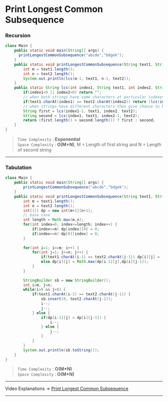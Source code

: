 # Print Longest Common Subsequence   

### Recursion
```java
class Main {
    public static void main(String[] args) {
      printLongestCommonSubsequence("abcde","bdgek");
    }
    public static void printLongestCommonSubsequence(String text1, String text2) {
        int m = text1.length();
        int n = text2.length();
        System.out.println(lcs(m-1, text1, n-1, text2));
    }
    public static String lcs(int index1, String text1, int index2, String text2) {
        if(index1<0 || index2<0) return "";
        // when both strings have same characters at particular indexes then move to the next indexes of both strings
        if(text1.charAt(index1) == text2.charAt(index2)) return (lcs(index1-1, text1, index2-1, text2) + text1.charAt(index1));
        // when strings have different characters then give chance to both the strings to match with next indexes
        String first = lcs(index1-1, text1, index2, text2);
        String second = lcs(index1, text1, index2-1, text2);
        return (first.length() > second.length()) ? first : second; 
    }
}
```           
> `Time Complexity` : **Exponential**          
> `Space Complexity` : **O(M+N)**, M = Length of first string and N = Length of second string    
---
### Tabulation
```java
class Main {
    public static void main(String[] args) {
        printLongestCommonSubsequence("abcde","bdgek");
    }
    public static void printLongestCommonSubsequence(String text1, String text2) {
        int m = text1.length();
        int n = text2.length();
        int[][] dp = new int[m+1][n+1];
        // base case
        int length = Math.max(m,n);
        for(int index=0; index<=length; index++) {
            if(index<=m) dp[index][0] = 0;
            if(index<=n) dp[0][index] = 0;
        }
        
        for(int i=1; i<=m; i++) {
            for(int j=1; j<=n; j++) {
                if(text1.charAt(i-1) == text2.charAt(j-1)) dp[i][j] = 1 + dp[i-1][j-1];
                else dp[i][j] = Math.max(dp[i-1][j],dp[i][j-1]);
            }
        }
        
        StringBuilder sb = new StringBuilder();
        int i=m, j=n;
        while(i>0 && j>0) {
            if(text1.charAt(i-1) == text2.charAt(j-1)) {
                sb.insert(0, text2.charAt(j-1));
                i--;
                j--;
            } else {
                if(dp[i-1][j] > dp[i][j-1]) {
                    i--;
                } else {
                    j--;
                }
            }
        }
        System.out.println(sb.toString());
    }
}
```
> `Time Complexity` : **O(M\*N)**            
> `Space Complexity` : **O(M\*N)**
---
Video Explanations -> [Print Longest Common Subsequence](https://youtu.be/-zI4mrF2Pb4?list=PLgUwDviBIf0qUlt5H_kiKYaNSqJ81PMMY)   
<hr>
